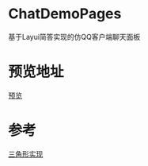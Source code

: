 # ChatDemoPages
基于Layui简答实现的仿QQ客户端聊天面板


# 预览地址

[预览](https://evan925.github.io/ChatDemoPages/index_v2.html)



# 参考
[三角形实现](https://www.jianshu.com/p/d5868ae36707?utm_campaign=maleskine&utm_content=note&utm_medium=reader_share&utm_source=weixin)